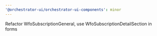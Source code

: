 ```yaml
---
'@orchestrator-ui/orchestrator-ui-components': minor
---
```


Refactor WfoSubscriptionGeneral, use WfoSubscriptionDetailSection in forms
